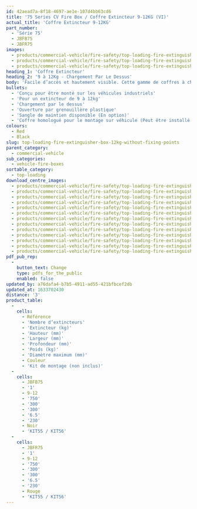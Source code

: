 ```yaml
---
id: 42aead7a-8f18-4697-ae1e-107d4bb63cd6
title: '75 Series CV Fire Box / Coffre Extincteur 9-12KG (VI)'
actual_title: 'Coffre Extincteur 9-12KG'
part_number:
  - 'Série 75'
  - JBFB75
  - JBFR75
images:
  - products/commercial-vehicle/fire-safety/top-loading-fire-extinguisher-boxes/75/images-lr/Product_Image_776x776_(518x518_focus_area)-JBFR75_01.jpg
  - products/commercial-vehicle/fire-safety/top-loading-fire-extinguisher-boxes/75/images-lr/Product_Image_776x776_(518x518_focus_area)-JBFR75_02.jpg
  - products/commercial-vehicle/fire-safety/top-loading-fire-extinguisher-boxes/75/images-lr/Product_Image_776x776_(518x518_focus_area)-JBFB75_02.jpg
heading_1: 'Coffre Extincteur'
heading_2: '9 à 12Kg - Chargement Par Le Dessus'
body: 'Facile d’accès et hautement visible. Cette gamme de coffres à chargement par le dessus pour extincteur de 9 à 12kg est conçue pour être monté sur les véhicules industriels.'
bullets:
  - 'Conçu pour être monté sur les véhicules industriels'
  - 'Pour un extincteur de 9 à 12kg'
  - 'Chargement par le dessus'
  - 'Ouverture par grenouillère plastique'
  - 'Sangle de maintien disponible (En option)'
  - 'Coffre homologué pour le montage sur véhicule (Peut être installé en toute sécurité dans la protection latérale) conformément au règlement n°73 (CEE/ONU)'
colours:
  - Red
  - Black
slug: top-loading-fire-extinguisher-box-12kg-without-fixing-points
parent_category:
  - commercial-vehicle
sub_categories:
  - vehicle-fire-boxes
sortable_category:
  - top-loading
download_centre_images:
  - products/commercial-vehicle/fire-safety/top-loading-fire-extinguisher-boxes/75/images-hr/JBFB75_001.jpg
  - products/commercial-vehicle/fire-safety/top-loading-fire-extinguisher-boxes/75/images-hr/JBFB75_002.jpg
  - products/commercial-vehicle/fire-safety/top-loading-fire-extinguisher-boxes/75/images-hr/JBFB75_003.jpg
  - products/commercial-vehicle/fire-safety/top-loading-fire-extinguisher-boxes/75/images-hr/JBFB75_004.jpg
  - products/commercial-vehicle/fire-safety/top-loading-fire-extinguisher-boxes/75/images-hr/JBFB75_005.jpg
  - products/commercial-vehicle/fire-safety/top-loading-fire-extinguisher-boxes/75/images-hr/JBFB75_006.jpg
  - products/commercial-vehicle/fire-safety/top-loading-fire-extinguisher-boxes/75/images-hr/JBFR75_001.jpg
  - products/commercial-vehicle/fire-safety/top-loading-fire-extinguisher-boxes/75/images-hr/JBFR75_002.jpg
  - products/commercial-vehicle/fire-safety/top-loading-fire-extinguisher-boxes/75/images-hr/JBFR75_003.jpg
  - products/commercial-vehicle/fire-safety/top-loading-fire-extinguisher-boxes/75/images-hr/JBFR75_004.jpg
  - products/commercial-vehicle/fire-safety/top-loading-fire-extinguisher-boxes/75/images-hr/JBFR75_005.jpg
  - products/commercial-vehicle/fire-safety/top-loading-fire-extinguisher-boxes/75/images-hr/JBFR75_006.jpg
  - products/commercial-vehicle/fire-safety/top-loading-fire-extinguisher-boxes/75/images-hr/JBFR75_03.jpg
pdf_pub_rep:
  -
    button_text: Change
    type: pdfs_for_the_public
    enabled: false
updated_by: a76dafa4-b7b5-4911-ad55-421bfbcef2db
updated_at: 1633702430
distance: '3'
product_table:
  -
    cells:
      - Référence
      - 'Nombre d’extincteurs'
      - 'Extincteur (kg)'
      - 'Hauteur (mm)'
      - 'Largeur (mm)'
      - 'Profondeur (mm)'
      - 'Poids (kg)'
      - 'Diamètre maximum (mm)'
      - Couleur
      - 'Kit de montage (non inclus)'
  -
    cells:
      - JBFB75
      - '1'
      - 9-12
      - '750'
      - '300'
      - '300'
      - '6.5'
      - '230'
      - Noir
      - 'KIT55 / KIT56'
  -
    cells:
      - JBFR75
      - '1'
      - 9-12
      - '750'
      - '300'
      - '300'
      - '6.5'
      - '230'
      - Rouge
      - 'KIT55 / KIT56'
---
```

